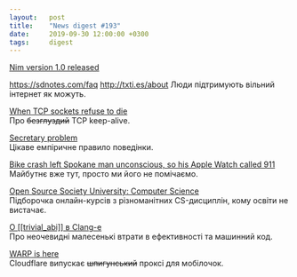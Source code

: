 ```yaml
---
layout:   post
title:    "News digest #193"
date:     2019-09-30 12:00:00 +0300
tags:     digest
---
```


[Nim version 1.0 released](https://nim-lang.org//blog/2019/09/23/version-100-released.html)

https://sdnotes.com/faq
http://txti.es/about
Люди підтримують вільний інтернет як можуть.

[When TCP sockets refuse to die](https://idea.popcount.org/2019-09-20-when-tcp-sockets-refuse-to-die/)<br/>
Про ~~безглуздий~~ TCP keep-alive.

[Secretary problem](https://en.wikipedia.org/wiki/Secretary_problem)<br/>
Цікаве емпіричне правило поведінки.

[Bike crash left Spokane man unconscious, so his Apple Watch called 911](https://www.seattletimes.com/seattle-news/bike-crash-left-spokane-man-unconscious-but-his-apple-watch-called-911/)<br/>
Майбутнє вже тут, просто ми його не помічаємо.

[Open Source Society University: Computer Science](https://github.com/ossu/computer-science)<br/>
Підборочка онлайн-курсів з різноманітних CS-дисциплін, кому освіти не вистачає.

[О [[trivial_abi]] в Clang-е](https://habr.com/ru/post/468759/)<br/>
Про неочевидні малесенькі втрати в ефективності та машинний код.

[WARP is here](https://blog.cloudflare.com/announcing-warp-plus/)<br/>
Cloudflare випускає ~~шпигунський~~ проксі для мобілочок.
